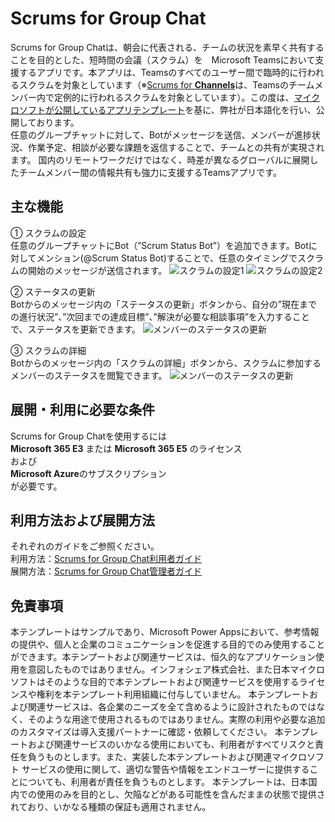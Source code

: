 # Scrums for Group Chat
Scrums for Group Chatは、朝会に代表される、チームの状況を素早く共有することを目的とした、短時間の会議（スクラム）を　Microsoft Teamsにおいて支援するアプリです。本アプリは、Teamsのすべてのユーザー間で臨時的に行われるスクラムを対象としています（※[Scrums for **Channels**](https://github.com/OfficeDevJp/microsoft-teams-apps-scrumsforchannels)は、Teamsのチームメンバー内で定例的に行われるスクラムを対象としています）。この度は、[マイクロソフトが公開しているアプリテンプレート](https://github.com/OfficeDev/microsoft-teams-apps-scrumsforgroupchat/wiki/)を基に、弊社が日本語化を行い、公開しております。<br>
任意のグループチャットに対して、Botがメッセージを送信、メンバーが進捗状況、作業予定、相談が必要な課題を返信することで、チームとの共有が実現されます。
国内のリモートワークだけではなく、時差が異なるグローバルに展開したチームメンバー間の情報共有も強力に支援するTeamsアプリです。

## 主な機能
①	スクラムの設定<br>
任意のグループチャットにBot（”Scrum Status Bot”）を追加できます。Botに対してメンション(@Scrum Status Bot)することで、任意のタイミングでスクラムの開始のメッセージが送信されます。
![スクラムの設定1](https://infoshare.co.jp/wp-content/uploads/2020/08/scrums-for-groupchat-set-1-final.png)
![スクラムの設定2](https://infoshare.co.jp/wp-content/uploads/2020/08/scrums-for-groupchat-start-final.png)

②	ステータスの更新<br>
Botからのメッセージ内の「ステータスの更新」ボタンから、自分の”現在までの進行状況”、”次回までの達成目標”、”解決が必要な相談事項”を入力することで、ステータスを更新できます。
![メンバーのステータスの更新](https://infoshare.co.jp/wp-content/uploads/2020/08/scrums-for-groupchat-input-final.png)

③	スクラムの詳細<br>
Botからのメッセージ内の「スクラムの詳細」ボタンから、スクラムに参加するメンバーのステータスを閲覧できます。
![メンバーのステータスの更新](https://infoshare.co.jp/wp-content/uploads/2020/08/scrums-for-groupchat-view-final.png)

## 展開・利用に必要な条件
Scrums for Group Chatを使用するには<br>
**Microsoft 365 E3** または **Microsoft 365 E5** のライセンス<br>
および<br>
**Microsoft Azure**のサブスクリプション<br>
が必要です。

## 利用方法および展開方法
それぞれのガイドをご参照ください。<br>
利用方法：[Scrums for Group Chat利用者ガイド](https://github.com/OfficeDevJp/microsoft-teams-apps-scrumsforgroupchat/blob/main/ScrumsforGroupChat_UsersGuide.pdf)<br>
展開方法：[Scrums for Group Chat管理者ガイド](https://github.com/OfficeDevJp/microsoft-teams-apps-scrumsforgroupchat/blob/main/ScrumsforGroupChat_AdministratorsGuide.pdf)

## 免責事項
本テンプレートはサンプルであり、Microsoft Power Appsにおいて、参考情報の提供や、個人と企業のコミュニケーションを促進する目的でのみ使用することができます。本テンプートおよび関連サービスは、恒久的なアプリケーション使用を意図したものではありません。インフォシェア株式会社、また日本マイクロソフトはそのような目的で本テンプレートおよび関連サービスを使用するライセンスや権利を本テンプレート利用組織に付与していません。
本テンプレートおよび関連サービスは、各企業のニーズを全て含めるように設計されたものではなく、そのような用途で使用されるものではありません。実際の利用や必要な追加のカスタマイズは導入支援パートナーに確認・依頼してください。
本テンプレートおよび関連サービスのいかなる使用においても、利用者がすべてリスクと責任を負うものとします。また、実装した本テンプレートおよび関連マイクロソフト サービスの使用に関して、適切な警告や情報をエンドユーザーに提供することについても、利用者が責任を負うものとします。
本テンプレートは、日本国内での使用のみを目的とし、欠陥などがある可能性を含んだままの状態で提供されており、いかなる種類の保証も適用されません。
